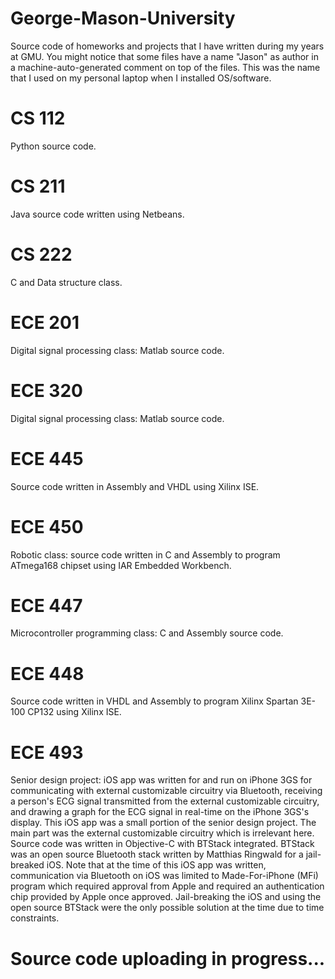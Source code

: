 # George-Mason-University
Source code of homeworks and projects that I have written during my years at GMU.
You might notice that some files have a name "Jason" as author in a machine-auto-generated comment on top of the files. This was the name that I used on my personal laptop when I installed OS/software.

# CS 112
Python source code.

# CS 211
Java source code written using Netbeans.

# CS 222
C and Data structure class.

# ECE 201
Digital signal processing class: Matlab source code.

# ECE 320
Digital signal processing class: Matlab source code.

# ECE 445
Source code written in Assembly and VHDL using Xilinx ISE.

# ECE 450
Robotic class: source code written in C and Assembly to program ATmega168 chipset using IAR Embedded Workbench.

# ECE 447
Microcontroller programming class: C and Assembly source code.

# ECE 448
Source code written in VHDL and Assembly to program Xilinx Spartan 3E-100 CP132 using Xilinx ISE.

# ECE 493
Senior design project:
iOS app was written for and run on iPhone 3GS for communicating with external customizable circuitry via Bluetooth, receiving a person's ECG signal transmitted from the external customizable circuitry, and drawing a graph for the ECG signal in real-time on the iPhone 3GS's display. This iOS app was a small portion of the senior design project. The main part was the external customizable circuitry which is irrelevant here.
Source code was written in Objective-C with BTStack integrated. BTStack was an open source Bluetooth stack written by Matthias Ringwald for a jail-breaked iOS. Note that at the time of this iOS app was written, communication via Bluetooth on iOS was limited to Made-For-iPhone (MFi) program which required approval from Apple and required an authentication chip provided by Apple once approved. Jail-breaking the iOS and using the open source BTStack were the only possible solution at the time due to time constraints. 


# Source code uploading in progress...
